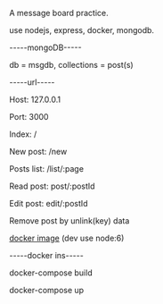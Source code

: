 A message board practice.

use nodejs, express, docker, mongodb.


-----mongoDB-----


db = msgdb, collections = post(s)



-----url-----


Host: 127.0.0.1

Port: 3000



Index: /

New post: /new

Posts list: /list/:page

Read post: post/:postId

Edit post: edit/:postId

Remove post by unlink(key) data




[docker image](https://hub.docker.com/r/comi/msgboard/)  (dev use node:6)


-----docker ins-----

docker-compose build


docker-compose up



